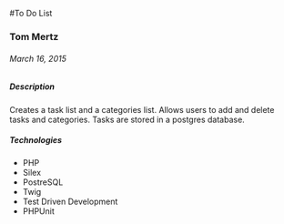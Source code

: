 #To Do List

### Tom Mertz

###### March 16, 2015

##### Description

Creates a task list and a categories list. Allows users to add and delete tasks and categories. Tasks are stored in a postgres database.

##### Technologies

* PHP
* Silex
* PostreSQL
* Twig
* Test Driven Development
* PHPUnit
